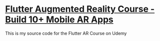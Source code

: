 # [Flutter Augmented Reality Course - Build 10+ Mobile AR Apps](https://www.udemy.com/course/flutter-augmented-reality-course-build-10-android-ar-apps/)

This is my source code for the Flutter AR Course on Udemy  
